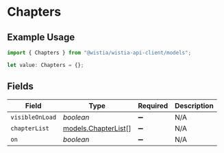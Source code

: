 # Chapters

## Example Usage

```typescript
import { Chapters } from "@wistia/wistia-api-client/models";

let value: Chapters = {};
```

## Fields

| Field                                            | Type                                             | Required                                         | Description                                      |
| ------------------------------------------------ | ------------------------------------------------ | ------------------------------------------------ | ------------------------------------------------ |
| `visibleOnLoad`                                  | *boolean*                                        | :heavy_minus_sign:                               | N/A                                              |
| `chapterList`                                    | [models.ChapterList](../models/chapterlist.md)[] | :heavy_minus_sign:                               | N/A                                              |
| `on`                                             | *boolean*                                        | :heavy_minus_sign:                               | N/A                                              |
